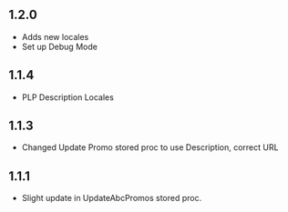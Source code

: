 ## 1.2.0

* Adds new locales
* Set up Debug Mode

## 1.1.4

* PLP Description Locales

## 1.1.3

* Changed Update Promo stored proc to use Description, correct URL

## 1.1.1

* Slight update in UpdateAbcPromos stored proc.